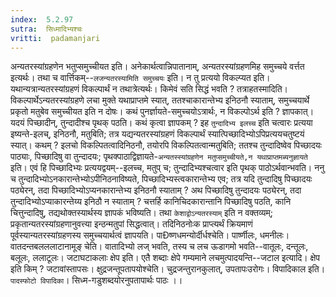 ```yaml
---
index:  5.2.97
sutra:  सिध्मादिभ्यश्चः
vritti:  padamanjari
---
```


अन्यतरस्यांग्रहणेन भतुप्समुच्चीयत इति। अनेकार्थत्वान्निपातानाम्, अन्यतरस्यांग्रहणमिह समुच्चये वर्त्तत इत्यर्थः। तथा च वार्त्तिकम्--`लजन्यतरस्यामिति समुच्चयः` इति। न तु प्रत्ययो विकल्प्यत इति। यथान्यत्रान्यतरस्यांग्रहणं विकल्पार्थं न तथात्रेत्यर्थः। किमेवं सति सिद्धं भवति ? तत्राहतस्मादिति। विकल्पार्थेऽन्यतरस्यांग्रहणे लचा मुक्ते यथाप्राप्तमे स्यात्, ततश्चाकारान्तेभ्य इनिठनौ स्याताम्, समुच्चयार्थे प्रकृतो मतुबेव समुच्चीयत इति न दोषः। कथं पुनर्ज्ञायते-समुच्चयोऽत्रार्थः, न विकल्पोऽर्थ इति ?  ज्ञापकात्। यदयं पिच्छादीन्, तुन्दादीश्च पृथक् पठति। कथं कृत्वा ज्ञापकम् ? इह `तुन्दादिभ्य इलच्च` इति चत्वारः प्रत्यया इष्यन्ते-इलच्, इनिठनौ, मतुबिति; तत्र यद्यन्यतरस्यांग्रहणं विकल्पार्थं स्यात्पिच्छादिभ्योऽपिप्रत्ययचतुष्टयं स्यात्। कथम् ? इलचो विकल्पितत्वादिनिठनौ, तयोरपि विकल्पितत्वान्मतुबिति; ततश्च तुन्दादिष्वेव पिच्छादयः पाठ्याः, पिच्छादिषु वा तुन्दादयः; पृथक्पाठाद्विज्ञायते-`अन्यतस्स्यांग्रहणेन मतुप्समुच्चीयते,न यथाप्राप्तमब्यनुज्ञायते` इति। एवं हि पिच्छादिभ्यः प्रत्ययद्वयम्--इलच्च, मतुप् च; तुन्दादिभ्यश्चत्वार इति पृथक् पाठोऽर्थवान्भवति। ननु च तुन्दादिभ्योऽनकारान्तेभ्योऽपीनिठनाविष्यते, पिच्छादिभ्यस्त्वकारान्तेभ्य एव; तत्र यदि तुन्दादिषु पिच्छादयः पठ्येरन्, तदा पिच्छादिभ्योऽप्यनकारान्तेभ्य इनिठनौ स्याताम् ? अथ पिच्छादिषु तुन्दादयः पठ्येरन्, तदा तुन्दादिभ्योऽप्याकारन्तेय्य इनिठौ न स्याताम् ? चत्तर्हि कानिचिदकारान्तानि पिच्छादिषु पठति, कानि चित्तुन्दादिषु, तद्यथोक्तस्यार्थस्य ज्ञापकं भविष्यति। तथा `केशाद्वोऽन्यतरस्याम्` इति न वक्तव्यम्; प्रकृतान्यतरस्यांग्रहणानुवत्त्या इन्ठन्मतुपां सिद्धत्वात्। तदिनिठनोःक प्राप्त्यर्थं क्रियमाणं पूर्वस्यान्यतरस्यांग्रहणस्य समुच्चयार्थत्वं ज्ञापयति।
	पाÐष्णधमन्योर्दीर्धश्चेति। पार्ष्णीलः, धमनीलः। वातदन्तबलललाटानामूङ् चेति। वातादिभ्यो लज् भवति, तस्य च लच ऊडागमो भवति--वातूलः, दन्तूलः, बलूलः, ललाटूलः। जटाघटाकलाः क्षेप इति। एतै शब्दाः क्षेपे गम्यमाने लचमुत्पादयन्ति--जटाल इत्यादि। क्षेप इति किम् ? जटावांस्तापसः। क्षुद्रजन्तूपतापयोश्चेति। चुद्रजन्तुरानकुलात्, उपतापःउरोगः। विपादिकाल इति। `पादस्फोटो विपादिका`। सिध्म-गडुशब्दयोरनुपतापार्थः पाठः ।।
	
